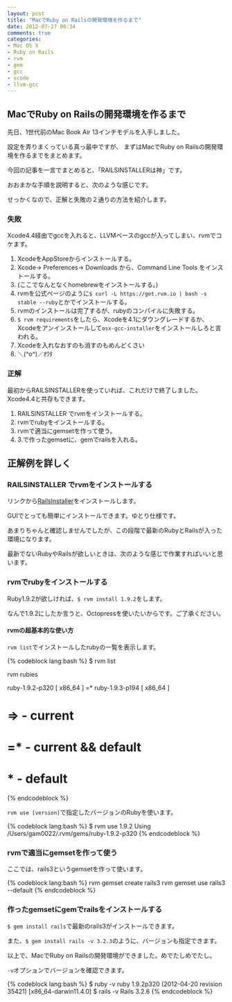 ```yaml
---
layout: post
title: "MacでRuby on Railsの開発環境を作るまで"
date: 2012-07-27 06:34
comments: true
categories: 
- Mac OS X
- Ruby on Rails
- rvm
- gem
- gcc
- xcode
- llvm-gcc
---
```


## MacでRuby on Railsの開発環境を作るまで

先日、1世代前のMac Book Air 13インチモデルを入手しました。

設定を弄りまくっている真っ最中ですが、
まずはMacでRuby on Railsの開発環境を作るまでをまとめます。

今回の記事を一言でまとめると、「RAILSINSTALLERは神」です。

おおまかな手順を説明すると、次のような感じです。

せっかくなので、正解と失敗の２通りの方法を紹介します。

### 失敗

Xcode4.4経由でgccを入れると、LLVMベースのgccが入ってしまい、rvmでコケます。

1. XcodeをAppStoreからインストールする。
2. Xcode-> Preferences-> Downloads から、Command Line Tools をインストールする。
3. (ここでなんとなくhomebrewをインストールする。)
4. rvmを公式ページのように`$ curl -L https://get.rvm.io | bash -s stable --ruby`とかでインストールする。
5. rvmのインストールは完了するが、rubyのコンパイルに失敗する。
6. `$ rvm requirements`をしたら、Xcodeを4.1にダウングレードするか、Xcodeをアンインストールして`osx-gcc-installer`をインストールしろと言われる。
7. Xcodeを入れなおすのも消すのもめんどくさい
8. ＼(&#94;o&#94;)／ｵﾜﾀ

### 正解

最初からRAILSINSTALLERを使っていれば、これだけで終了しました。Xcode4.4と共存もできます。

1. RAILSINSTALLER でrvmをインストールする。
2. rvmでrubyをインストールする。
3. rvmで適当にgemsetを作って使う。
4. 3.で作ったgemsetに、gemでrailsを入れる。


## 正解例を詳しく

### RAILSINSTALLER でrvmをインストールする

リンクから[RailsInstaller](http://railsinstaller.org/#osx)をインストールします。

GUIでとっても簡単にインストールできます。ゆとり仕様です。

あまりちゃんと確認しませんでしたが、この段階で最新のRubyとRailsが入った環境になります。

最新でないRubyやRailsが欲しいときは、次のような感じで作業すればいいと思います。

### rvmでrubyをインストールする

Ruby1.9.2が欲しければ、`$ rvm install 1.9.2`をします。

なんで1.9.2にしたか言うと、Octopressを使いたいからです。ご了承ください。

#### rvmの超基本的な使い方

`rvm list`でインストールしたrubyの一覧を表示します。

{% codeblock lang:bash %}
$ rvm list

rvm rubies

ruby-1.9.2-p320 [ x86_64 ]
=* ruby-1.9.3-p194 [ x86_64 ]

# => - current
# =* - current && default
#  * - default
{% endcodeblock %}

`rvm use [version]`で指定したバージョンのRubyを使います。

{% codeblock lang:bash %}
$ rvm use 1.9.2
Using /Users/gam0022/.rvm/gems/ruby-1.9.2-p320
{% endcodeblock %}

### rvmで適当にgemsetを作って使う

ここでは、rails3というgemsetを作って使います。

{% codeblock lang:bash %}
rvm gemset create rails3
rvm gemset use rails3 --default
{% endcodeblock %}

### 作ったgemsetにgemでrailsをインストールする

`$ gem install rails`で最新のrails3がインストールできます。

また、`$ gem install rails -v 3.2.3`のように、バージョンも指定できます。

以上で、MacでRuby on Railsの開発環境ができました。めでたしめでたし。

`-v`オプションでバージョンを確認できます。

{% codeblock lang:bash %}
$ ruby -v
ruby 1.9.2p320 (2012-04-20 revision 35421) [x86_64-darwin11.4.0]
$ rails -v
Rails 3.2.6
{% endcodeblock %}
